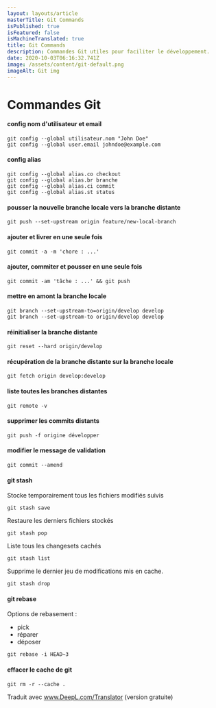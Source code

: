 ```yaml
---
layout: layouts/article
masterTitle: Git Commands
isPublished: true
isFeatured: false
isMachineTranslated: true
title: Git Commands
description: Commandes Git utiles pour faciliter le développement.
date: 2020-10-03T06:16:32.741Z
image: /assets/content/git-default.png
imageAlt: Git img
---
```


# Commandes Git

#### config nom d'utilisateur et email

```
git config --global utilisateur.nom "John Doe"
git config --global user.email johndoe@example.com
```

#### config alias

```
git config --global alias.co checkout
git config --global alias.br branche
git config --global alias.ci commit
git config --global alias.st status
```

#### pousser la nouvelle branche locale vers la branche distante

```
git push --set-upstream origin feature/new-local-branch
```

#### ajouter et livrer en une seule fois

```
git commit -a -m 'chore : ...'
```

#### ajouter, commiter et pousser en une seule fois

```
git commit -am 'tâche : ...' && git push
```

#### mettre en amont la branche locale

```
git branch --set-upstream-to=origin/develop develop
git branch --set-upstream-to origin/develop develop
```

#### réinitialiser la branche distante

```
git reset --hard origin/develop
```

#### récupération de la branche distante sur la branche locale

```
git fetch origin develop:develop
```

#### liste toutes les branches distantes

```
git remote -v
```

#### supprimer les commits distants

```
git push -f origine développer
```

#### modifier le message de validation

```
git commit --amend
```

#### git stash

Stocke temporairement tous les fichiers modifiés suivis

```
git stash save
```

Restaure les derniers fichiers stockés

```
git stash pop
```

Liste tous les changesets cachés

```
git stash list
```

Supprime le dernier jeu de modifications mis en cache.

```
git stash drop
```

#### git rebase

Options de rebasement :

- pick
- réparer
- déposer

```
git rebase -i HEAD~3
```

#### effacer le cache de git

```
git rm -r --cache .
```

Traduit avec www.DeepL.com/Translator (version gratuite)

